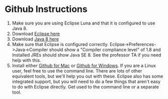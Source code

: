 Github Instructions
===================

1. Make sure you are using Eclipse Luna and that it is configured to use Java 8.
  1. Download [Eclipse here](https://eclipse.org/)
  2. Download [Java 8 here](http://www.oracle.com/technetwork/java/javase/downloads/index.html)
  3. Make sure that Eclipse is configured correctly. Eclipse->Preferences->Java->Compiler should show a "Compiler compliance level" of 1.8 and Installed JREs should show Java SE 8. See the professor TA if you need help with this.
2. Install either [Github for Mac](https://mac.github.com/) or [Github for Windows](https://windows.github.com/). If you are a Linux user, feel free to use the command line. There are lots of other equivalent tools, but we'll help you out with these. Eclipse also has some integrated support, but you will need to do a few things that aren't easy to do with Eclipse directly. Get used to the command line or a separate tool.
